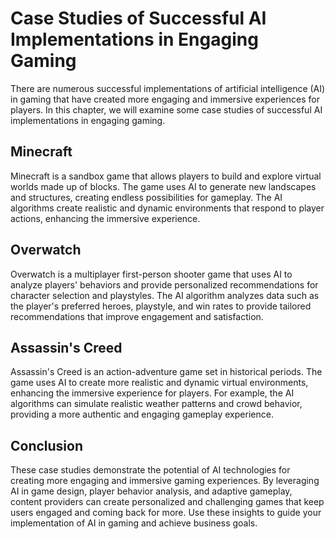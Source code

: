 # Case Studies of Successful AI Implementations in Engaging Gaming

There are numerous successful implementations of artificial intelligence (AI) in gaming that have created more engaging and immersive experiences for players. In this chapter, we will examine some case studies of successful AI implementations in engaging gaming.

Minecraft
---------

Minecraft is a sandbox game that allows players to build and explore virtual worlds made up of blocks. The game uses AI to generate new landscapes and structures, creating endless possibilities for gameplay. The AI algorithms create realistic and dynamic environments that respond to player actions, enhancing the immersive experience.

Overwatch
---------

Overwatch is a multiplayer first-person shooter game that uses AI to analyze players' behaviors and provide personalized recommendations for character selection and playstyles. The AI algorithm analyzes data such as the player's preferred heroes, playstyle, and win rates to provide tailored recommendations that improve engagement and satisfaction.

Assassin's Creed
----------------

Assassin's Creed is an action-adventure game set in historical periods. The game uses AI to create more realistic and dynamic virtual environments, enhancing the immersive experience for players. For example, the AI algorithms can simulate realistic weather patterns and crowd behavior, providing a more authentic and engaging gameplay experience.

Conclusion
----------

These case studies demonstrate the potential of AI technologies for creating more engaging and immersive gaming experiences. By leveraging AI in game design, player behavior analysis, and adaptive gameplay, content providers can create personalized and challenging games that keep users engaged and coming back for more. Use these insights to guide your implementation of AI in gaming and achieve business goals.
